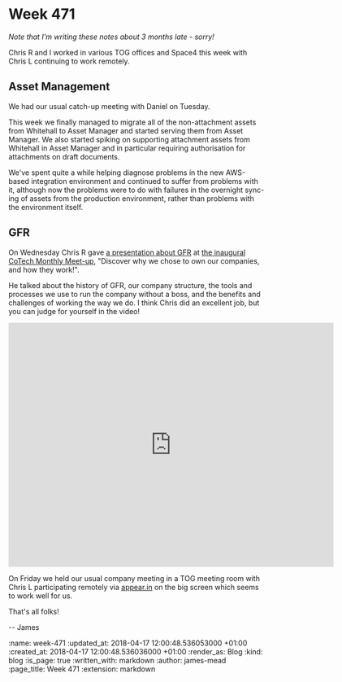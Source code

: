 Week 471
========

_Note that I'm writing these notes about 3 months late - sorry!_

Chris R and I worked in various TOG offices and Space4 this week with Chris L continuing to work remotely.

## Asset Management

We had our usual catch-up meeting with Daniel on Tuesday.

This week we finally managed to migrate all of the non-attachment assets from Whitehall to Asset Manager and started serving them from Asset Manager. We also started spiking on supporting attachment assets from Whitehall in Asset Manager and in particular requiring authorisation for attachments on draft documents.

We've spent quite a while helping diagnose problems in the new AWS-based integration environment and continued to suffer from problems with it, although now the problems were to do with failures in the overnight sync-ing of assets from the production environment, rather than problems with the environment itself.

## GFR

On Wednesday Chris R gave [a presentation about GFR](https://github.com/freerange/cotech-presentation) at [the inaugural CoTech Monthly Meet-up](https://www.meetup.com/London-CoTech-Meetup/events/246674795/), "Discover why we chose to own our companies, and how they work!".

He talked about the history of GFR, our company structure, the tools and processes we use to run the company without a boss, and the benefits and challenges of working the way we do. I think Chris did an excellent job, but you can judge for yourself in the video!

<p>
  <iframe src="https://player.vimeo.com/video/305072611" width="640" height="480" frameborder="0" webkitallowfullscreen mozallowfullscreen allowfullscreen></iframe>
</p>

On Friday we held our usual company meeting in a TOG meeting room with Chris L participating remotely via [appear.in](https://appear.in/) on the big screen which seems to work well for us.

That's all folks!

-- James

:name: week-471
:updated_at: 2018-04-17 12:00:48.536053000 +01:00
:created_at: 2018-04-17 12:00:48.536036000 +01:00
:render_as: Blog
:kind: blog
:is_page: true
:written_with: markdown
:author: james-mead
:page_title: Week 471
:extension: markdown
